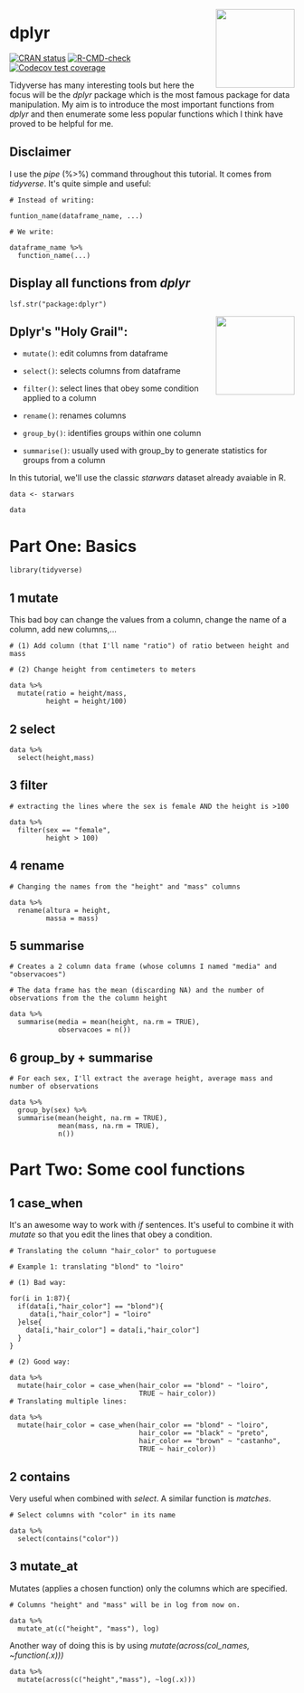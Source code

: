 <a href='https://github.com/titogbruni/Tidyverse'><img src='https://raw.githubusercontent.com/titogbruni/Tidyverse/main/dplyr.png?token=GHSAT0AAAAAABXANQWRBG7IBZTVFFYNO6ROYZH2XFQ' align="right" height="139" /></a>

<!-- README.md is generated from README.Rmd. Please edit that file -->

# dplyr 

<!-- badges: start -->
[![CRAN status](https://www.r-pkg.org/badges/version/dplyr)](https://cran.r-project.org/package=dplyr)
[![R-CMD-check](https://github.com/tidyverse/dplyr/actions/workflows/R-CMD-check.yaml/badge.svg)](https://github.com/tidyverse/dplyr/actions/workflows/R-CMD-check.yaml)
[![Codecov test coverage](https://codecov.io/gh/tidyverse/dplyr/branch/main/graph/badge.svg)](https://app.codecov.io/gh/tidyverse/dplyr?branch=main)
<!-- badges: end -->

Tidyverse has many interesting tools but here the focus will be the *dplyr* package which is the most famous package for data manipulation. My aim is to introduce the most important functions from *dplyr* and then enumerate some less popular functions which I think have proved to be helpful for me. 

## Disclaimer

I use the *pipe* (%>%) command throughout this tutorial. It comes from *tidyverse*. It's quite simple and useful:

```{r}
# Instead of writing:

funtion_name(dataframe_name, ...)

# We write:

dataframe_name %>%
  function_name(...)

```
## Display all functions from *dplyr*

```{r}
lsf.str("package:dplyr")  
```

<a href='https://github.com/titogbruni/Tidyverse'><img src='https://raw.githubusercontent.com/titogbruni/Tidyverse/main/holy_grail.jpg?token=GHSAT0AAAAAABXANQWQ5I7SYIWK3ZV3FNNYYZH2WWQ' align="right" height="139" /></a>

## Dplyr's "Holy Grail": 

- `mutate()`: edit columns from dataframe

- `select()`: selects columns from dataframe 

- `filter()`: select lines that obey some condition applied to a column

- `rename()`: renames columns

- `group_by()`: identifies groups within one column

- `summarise()`: usually used with group_by to generate statistics for groups from a column

In this tutorial, we'll use the classic *starwars* dataset already avaiable in R.

```{r}
data <- starwars

data
```

# Part One: Basics

```{r}
library(tidyverse)
```

## 1 mutate

This bad boy can change the values from a column, change the name of a column, add new columns,...

```{r}
# (1) Add column (that I'll name "ratio") of ratio between height and mass

# (2) Change height from centimeters to meters

data %>%
  mutate(ratio = height/mass,
         height = height/100)
```

## 2 select

```{r}
data %>%
  select(height,mass)
```

## 3 filter

```{r}
# extracting the lines where the sex is female AND the height is >100

data %>%
  filter(sex == "female",
         height > 100)

```

## 4 rename

```{r}
# Changing the names from the "height" and "mass" columns 

data %>%
  rename(altura = height,
         massa = mass)
```

## 5 summarise

```{r}
# Creates a 2 column data frame (whose columns I named "media" and "observacoes") 

# The data frame has the mean (discarding NA) and the number of observations from the the column height

data %>%
  summarise(media = mean(height, na.rm = TRUE),
            observacoes = n())
```
## 6 group_by + summarise

```{r}
# For each sex, I'll extract the average height, average mass and number of observations

data %>%
  group_by(sex) %>% 
  summarise(mean(height, na.rm = TRUE),
            mean(mass, na.rm = TRUE),
            n())
```

# Part Two: Some cool functions

## 1 case_when

It's an awesome way to work with *if* sentences. It's useful to combine it with *mutate* so that you edit the lines that obey a condition.

```{r}
# Translating the column "hair_color" to portuguese

# Example 1: translating "blond" to "loiro"

# (1) Bad way:

for(i in 1:87){
  if(data[i,"hair_color"] == "blond"){
     data[i,"hair_color"] = "loiro"
  }else{
    data[i,"hair_color"] = data[i,"hair_color"]
  }
}

# (2) Good way: 

data %>%
  mutate(hair_color = case_when(hair_color == "blond" ~ "loiro",
                                TRUE ~ hair_color))
# Translating multiple lines:

data %>%
  mutate(hair_color = case_when(hair_color == "blond" ~ "loiro",
                                hair_color == "black" ~ "preto",
                                hair_color == "brown" ~ "castanho",
                                TRUE ~ hair_color))
```


## 2 contains 

Very useful when combined with *select*. A similar function is *matches*.

```{r}
# Select columns with "color" in its name

data %>%
  select(contains("color"))

```

## 3 mutate_at

Mutates (applies a chosen function) only the columns which are specified. 

```{r}
# Columns "height" and "mass" will be in log from now on.

data %>%
  mutate_at(c("height", "mass"), log)
```

Another way of doing this is by using *mutate(across(col_names, ~function(.x)))*

```{r}
data %>%
  mutate(across(c("height","mass"), ~log(.x)))
```


